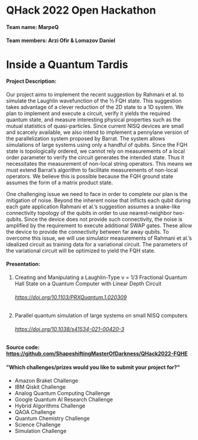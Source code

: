 # QHack 2022 Open Hackathon
#### Team name: MarpeQ
#### Team members: Arzi Ofir & Lomazov Daniel

# Inside a Quantum Tardis
#### Project Description:
Our project aims to implement the recent suggestion by Rahmani et al. to simulate the Laughlin wavefunction of the ⅓ FQH state. This suggestion takes advantage of a clever reduction of the 2D state to a 1D system. We plan to implement and execute a circuit, verify it yields the required quantum state, and measure interesting physical properties such as the mutual statistics of quasi-particles. Since current NISQ devices are small and scarcely available, we also intend to implement a pennylane version of the parallelization system proposed by Barrat. The system allows simulations of large systems using only a handful of qubits. Since the FQH state is topologically ordered, we cannot rely on measurements of a local order parameter to verify the circuit generates the intended state. Thus it necessitates the measurement of non-local string operators. This means we must extend Barrat’s algorithm to facilitate measurements of non-local operators. We believe this is possible because the FQH ground state assumes the form of a matrix product state.

One challenging issue we need to face in order to complete our plan is the mitigation of noise. Beyond the inherent noise that inflicts each qubit during each gate application Rahmani et al.’s suggestion assumes a snake-like connectivity topology of the qubits in order to use nearest-neighbor two-qubits. Since the device does not provide such connectivity, the noise is amplified by the requirement to execute additional SWAP gates. These allow the device to provide the connectivity between far away qubits. To overcome this issue, we will use simulator measurements of Rahmani et al.’s idealized circuit as training data for a variational circuit. The parameters of the variational circuit will be optimized to yield the FQH state.

#### Presentation:
1) Creating and Manipulating a Laughlin-Type ν = 1/3 Fractional Quantum Hall State on a Quantum Computer with Linear Depth Circuit
    ###### https://doi.org/10.1103/PRXQuantum.1.020309
2) Parallel quantum simulation of large systems on small NISQ computers 
    ###### https://doi.org/10.1038/s41534-021-00420-3

#### Source code: https://github.com/ShapeshiftingMasterOfDarkness/QHack2022-FQHE

#### "Which challenges/prizes would you like to submit your project for?"
* Amazon Braket Challenge
* IBM Qiskit Challenge
* Analog Quantum Computing Challenge
* Google Quantum AI Research Challenge
* Hybrid Algorithms Challenge
* QAOA Challenge
* Quantum Chemistry Challenge
* Science Challenge
* Simulation Challenge
